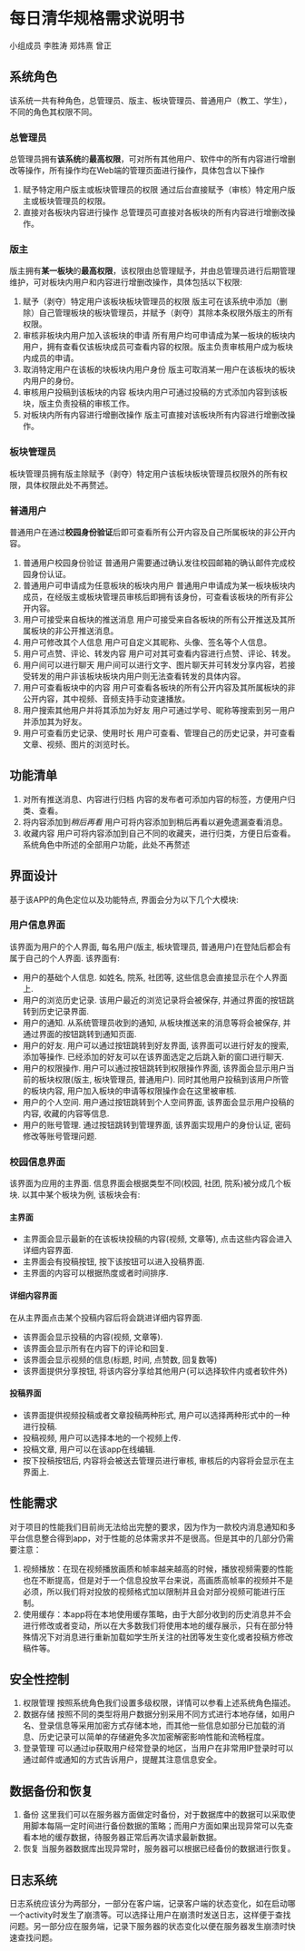 # 每日清华规格需求说明书

小组成员 李胜涛 郑炜熹 曾正

## 系统角色
该系统一共有种角色，总管理员、版主、板块管理员、普通用户（教工、学生），不同的角色其权限不同。
### 总管理员
总管理员拥有**该系统**的**最高权限**，可对所有其他用户、软件中的所有内容进行增删改等操作，所有操作均在Web端的管理页面进行操作，具体包含以下操作
1. 赋予特定用户版主或板块管理员的权限
    通过后台直接赋予（审核）特定用户版主或板块管理员的权限。
2. 直接对各板块内容进行操作
    总管理员可直接对各板块的所有内容进行增删改操作。
### 版主
版主拥有**某一板块**的**最高权限**，该权限由总管理赋予，并由总管理员进行后期管理维护，可对板块内用户和内容进行增删改操作，具体包括以下权限:
1. 赋予（剥夺）特定用户该板块板块管理员的权限
    版主可在该系统中添加（删除）自己管理板块的板块管理员，并赋予（剥夺）其除本条权限外版主的所有权限。
2. 审核非板块内用户加入该板块的申请
    所有用户均可申请成为某一板块的板块内用户，拥有查看仅该板块成员可查看内容的权限。版主负责审核用户成为板块内成员的申请。
3. 取消特定用户在该板的块板块内用户身份
    版主可取消某一用户在该板块的板块内用户的身份。
4. 审核用户投稿到该板块的内容
    板块内用户可通过投稿的方式添加内容到该板块，版主负责投稿的审核工作。
5. 对板块内所有内容进行增删改操作
    版主可直接对该板块所有内容进行增删改操作。
### 板块管理员
板块管理员拥有版主除赋予（剥夺）特定用户该板块板块管理员权限外的所有权限，具体权限此处不再赘述。
### 普通用户
普通用户在通过**校园身份验证**后即可查看所有公开内容及自己所属板块的非公开内容。
1. 普通用户校园身份验证
    普通用户需要通过确认发往校园邮箱的确认邮件完成校园身份认证。
2. 普通用户可申请成为任意板块的板块内用户
    普通用户申请成为某一板块板块内成员，在经版主或板块管理员审核后即拥有该身份，可查看该板块的所有非公开内容。
3. 用户可接受来自板块的推送消息
    用户可接受来自各板块的所有公开推送及其所属板块的非公开推送消息。
4. 用户可修改其个人信息
    用户可自定义其昵称、头像、签名等个人信息。
5. 用户可点赞、评论、转发内容
    用户可对其可查看内容进行点赞、评论、转发。
6. 用户间可以进行聊天
    用户间可以进行文字、图片聊天并可转发分享内容，若接受转发的用户非该板块板块内用户则无法查看转发的具体内容。
7. 用户可查看板块中的内容
    用户可查看各板块的所有公开内容及其所属板块的非公开内容，其中视频、音频支持手动变速播放。
8. 用户搜索其他用户并将其添加为好友
    用户可通过学号、昵称等搜索到另一用户并添加其为好友。
9. 用户可查看历史记录、使用时长
    用户可查看、管理自己的历史记录，并可查看文章、视频、图片的浏览时长。

## 功能清单
1. 对所有推送消息、内容进行归档
    内容的发布者可添加内容的标签，方便用户归类、查看。
2. 将内容添加到*稍后再看*
    用户可将内容添加到稍后再看以避免遗漏查看消息。
3. 收藏内容
    用户可将内容添加到自己不同的收藏夹，进行归类，方便日后查看。
系统角色中所述的全部用户功能，此处不再赘述

## 界面设计
基于该APP的角色定位以及功能特点, 界面会分为以下几个大模块:

### 用户信息界面
该界面为用户的个人界面, 每名用户(版主, 板块管理员, 普通用户)在登陆后都会有属于自己的个人界面. 该界面有:
- 用户的基础个人信息. 如姓名, 院系, 社团等, 这些信息会直接显示在个人界面上.
- 用户的浏览历史记录. 该用户最近的浏览记录将会被保存, 并通过界面的按钮跳转到历史记录界面.
- 用户的通知. 从系统管理员收到的通知, 从板块推送来的消息等将会被保存, 并通过界面的按钮跳转到通知页面.
- 用户的好友. 用户可以通过按钮跳转到好友界面, 该界面可以进行好友的搜索, 添加等操作. 已经添加的好友可以在该界面选定之后跳入新的窗口进行聊天.
- 用户的权限操作. 用户可以通过按钮跳转到权限操作界面, 该界面会显示用户当前的板块权限(版主, 板块管理员, 普通用户). 同时其他用户投稿到该用户所管的板块内容, 用户加入板块的申请等权限操作会在这里被审核.
- 用户的个人空间. 用户通过按钮跳转到个人空间界面, 该界面会显示用户投稿的内容, 收藏的内容等信息.
- 用户的账号管理. 通过按钮跳转到管理界面, 该界面实现用户的身份认证, 密码修改等账号管理问题.

### 校园信息界面
该界面为应用的主界面. 信息界面会根据类型不同(校园, 社团, 院系)被分成几个板块. 以其中某个板块为例, 该板块会有:

#### 主界面

- 主界面会显示最新的在该板块投稿的内容(视频, 文章等), 点击这些内容会进入详细内容界面.
- 主界面会有投稿按钮, 按下该按钮可以进入投稿界面.
- 主界面的内容可以根据热度或者时间排序.

#### 详细内容界面

在从主界面点击某个投稿内容后将会跳进详细内容界面.

- 该界面会显示投稿的内容(视频, 文章等).
- 该界面会显示所有在内容下的评论和回复.
- 该界面会显示视频的信息(标题, 时间, 点赞数, 回复数等)
- 该界面提供分享按钮, 将该内容分享给其他用户(可以选择软件内或者软件外)

#### 投稿界面

- 该界面提供视频投稿或者文章投稿两种形式, 用户可以选择两种形式中的一种进行投稿.
- 投稿视频, 用户可以选择本地的一个视频上传.
- 投稿文章, 用户可以在该app在线编辑.
- 按下投稿按钮后, 内容将会被送去管理员进行审核, 审核后的内容将会显示在主界面上.

## 性能需求
对于项目的性能我们目前尚无法给出完整的要求，因为作为一款校内消息通知和多平台信息整合得到app，对于性能的总体需求并不是很高。但是其中的几部分仍需要注意：
1.	视频播放：在现在视频播放画质和帧率越来越高的时候，播放视频需要的性能也在不断提高，但是对于一个信息投放平台来说，高画质高帧率的视频并不是必须，所以我们将对投放的视频格式加以限制并且会对部分视频可能进行压制。
2.	使用缓存：本app将在本地使用缓存策略，由于大部分收到的历史消息并不会进行修改或者变动，所以在大多数我们将使用本地的缓存展示，只有在部分特殊情况下对消息进行重新加载如学生所关注的社团等发生变化或者投稿方修改稿件等。

## 安全性控制
1. 权限管理
   按照系统角色我们设置多级权限，详情可以参看上述系统角色描述。
2. 数据存储
   按照不同的类型将用户数据分别采用不同方式进行本地存储，如用户名、登录信息等采用加密方式存储本地，而其他一些信息如部分已加载的消息、历史记录可以简单的存储避免多次加密解密影响性能和流畅程度。
3. 登录管理
   可以通过ip获取用户经常登录的地区，当用户在非常用IP登录时可以通过邮件或通知的方式告诉用户，提醒其注意信息安全。

## 数据备份和恢复
1. 备份
   这里我们可以在服务器方面做定时备份，对于数据库中的数据可以采取使用脚本每隔一定时间进行备份数据的策略；而用户方面如果出现异常可以先查看本地的缓存数据，待服务器正常后再次请求最新数据。
2. 恢复
   当服务器数据库出现异常时，服务器可以根据已经备份的数据进行恢复。

## 日志系统
日志系统应该分为两部分，一部分在客户端，记录客户端的状态变化，如在启动哪一个activity时发生了崩溃等。可以选择让用户在崩溃时发送日志，这样便于查找问题。另一部分应在服务端，记录下服务器的状态变化以便在服务器发生崩溃时快速查找问题。
